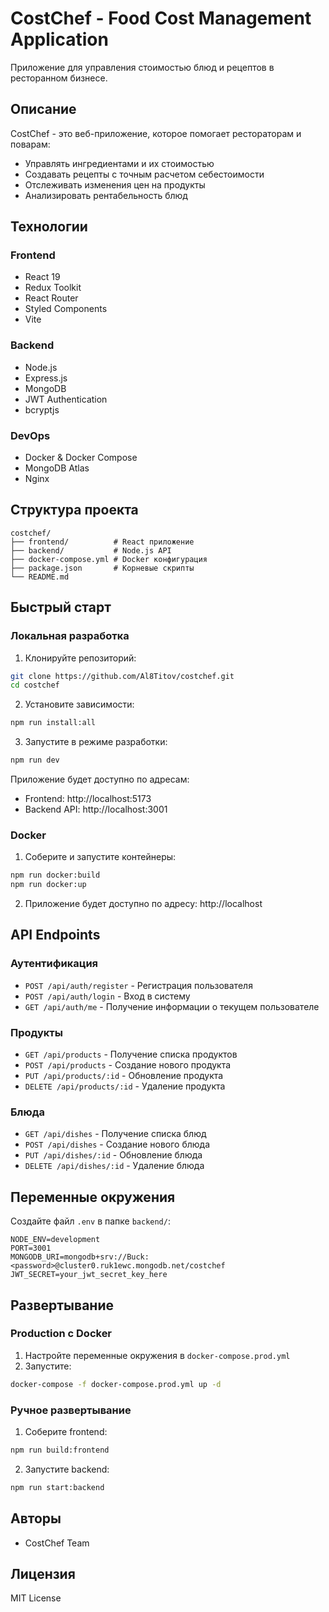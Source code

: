 # CostChef - Food Cost Management Application

Приложение для управления стоимостью блюд и рецептов в ресторанном бизнесе.

## Описание

CostChef - это веб-приложение, которое помогает рестораторам и поварам:
- Управлять ингредиентами и их стоимостью
- Создавать рецепты с точным расчетом себестоимости
- Отслеживать изменения цен на продукты
- Анализировать рентабельность блюд

## Технологии

### Frontend
- React 19
- Redux Toolkit
- React Router
- Styled Components
- Vite

### Backend
- Node.js
- Express.js
- MongoDB
- JWT Authentication
- bcryptjs

### DevOps
- Docker & Docker Compose
- MongoDB Atlas
- Nginx

## Структура проекта

```
costchef/
├── frontend/          # React приложение
├── backend/           # Node.js API
├── docker-compose.yml # Docker конфигурация
├── package.json       # Корневые скрипты
└── README.md
```

## Быстрый старт

### Локальная разработка

1. Клонируйте репозиторий:
```bash
git clone https://github.com/Al8Titov/costchef.git
cd costchef
```

2. Установите зависимости:
```bash
npm run install:all
```

3. Запустите в режиме разработки:
```bash
npm run dev
```

Приложение будет доступно по адресам:
- Frontend: http://localhost:5173
- Backend API: http://localhost:3001

### Docker

1. Соберите и запустите контейнеры:
```bash
npm run docker:build
npm run docker:up
```

2. Приложение будет доступно по адресу: http://localhost

## API Endpoints

### Аутентификация
- `POST /api/auth/register` - Регистрация пользователя
- `POST /api/auth/login` - Вход в систему
- `GET /api/auth/me` - Получение информации о текущем пользователе

### Продукты
- `GET /api/products` - Получение списка продуктов
- `POST /api/products` - Создание нового продукта
- `PUT /api/products/:id` - Обновление продукта
- `DELETE /api/products/:id` - Удаление продукта

### Блюда
- `GET /api/dishes` - Получение списка блюд
- `POST /api/dishes` - Создание нового блюда
- `PUT /api/dishes/:id` - Обновление блюда
- `DELETE /api/dishes/:id` - Удаление блюда

## Переменные окружения

Создайте файл `.env` в папке `backend/`:

```env
NODE_ENV=development
PORT=3001
MONGODB_URI=mongodb+srv://Buck:<password>@cluster0.ruk1ewc.mongodb.net/costchef
JWT_SECRET=your_jwt_secret_key_here
```

## Развертывание

### Production с Docker

1. Настройте переменные окружения в `docker-compose.prod.yml`
2. Запустите:
```bash
docker-compose -f docker-compose.prod.yml up -d
```

### Ручное развертывание

1. Соберите frontend:
```bash
npm run build:frontend
```

2. Запустите backend:
```bash
npm run start:backend
```

## Авторы

- CostChef Team

## Лицензия

MIT License